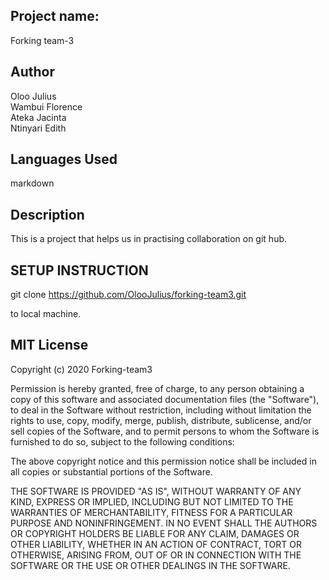 ## Project name:

Forking team-3


## Author

Oloo Julius<br>
Wambui Florence<br>
Ateka Jacinta<br>
Ntinyari Edith<br>

## Languages Used

markdown

## Description

This is a project that helps us in practising collaboration on git hub.

## SETUP INSTRUCTION

git clone https://github.com/OlooJulius/forking-team3.git
 
to local machine.

## MIT License

Copyright (c) 2020 Forking-team3

Permission is hereby granted, free of charge, to any person obtaining a copy
of this software and associated documentation files (the "Software"), to deal
in the Software without restriction, including without limitation the rights
to use, copy, modify, merge, publish, distribute, sublicense, and/or sell
copies of the Software, and to permit persons to whom the Software is
furnished to do so, subject to the following conditions:

The above copyright notice and this permission notice shall be included in all
copies or substantial portions of the Software.

THE SOFTWARE IS PROVIDED "AS IS", WITHOUT WARRANTY OF ANY KIND, EXPRESS OR
IMPLIED, INCLUDING BUT NOT LIMITED TO THE WARRANTIES OF MERCHANTABILITY,
FITNESS FOR A PARTICULAR PURPOSE AND NONINFRINGEMENT. IN NO EVENT SHALL THE
AUTHORS OR COPYRIGHT HOLDERS BE LIABLE FOR ANY CLAIM, DAMAGES OR OTHER
LIABILITY, WHETHER IN AN ACTION OF CONTRACT, TORT OR OTHERWISE, ARISING FROM,
OUT OF OR IN CONNECTION WITH THE SOFTWARE OR THE USE OR OTHER DEALINGS IN THE
SOFTWARE.
